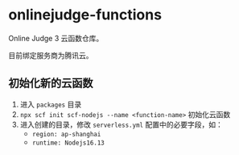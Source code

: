# onlinejudge-functions

Online Judge 3 云函数仓库。

目前绑定服务商为腾讯云。

## 初始化新的云函数

1. 进入 `packages` 目录
2. `npx scf init scf-nodejs --name <function-name>` 初始化云函数
3. 进入创建的目录，修改 `serverless.yml` 配置中的必要字段，如：
   - `region: ap-shanghai`
   - `runtime: Nodejs16.13`
